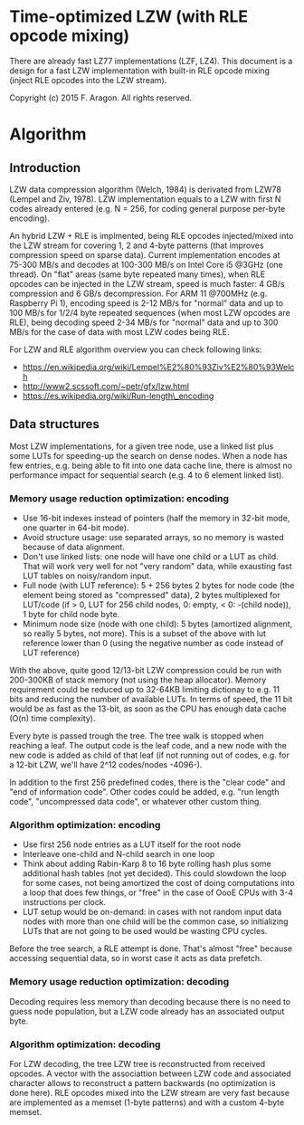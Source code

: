 # Time-optimized LZW (with RLE opcode mixing)

There are already fast LZ77 implementations (LZF, LZ4). This document is a design for a fast LZW implementation with built-in RLE opcode mixing (inject RLE opcodes into the LZW stream).

Copyright (c) 2015 F. Aragon. All rights reserved.

# Algorithm

## Introduction

LZW data compression algorithm (Welch, 1984) is derivated from LZW78 (Lempel and Ziv, 1978). LZW implementation equals to a LZW with first N codes already entered (e.g. N = 256, for coding general purpose per-byte encoding).

An hybrid LZW + RLE is implmented, being RLE opcodes injected/mixed into the LZW stream for covering 1, 2 and 4-byte patterns (that improves compression speed on sparse data). Current implementation encodes at 75-300 MB/s and decodes at 100-300 MB/s on Intel Core i5 @3GHz (one thread). On "flat" areas (same byte repeated many times), when RLE opcodes can be injected in the LZW stream, speed is much faster: 4 GB/s compression and 6 GB/s decompression. For ARM 11 @700MHz (e.g. Raspberry Pi 1), encoding speed is 2-12 MB/s for "normal" data and up to 100 MB/s for 1/2/4 byte repeated sequences (when most LZW opcodes are RLE), being decoding speed 2-34 MB/s for "normal" data and up to 300 MB/s for the case of data with most LZW codes being RLE.

For LZW and RLE algorithm overview you can check following links:

- https://en.wikipedia.org/wiki/Lempel%E2%80%93Ziv%E2%80%93Welch
- http://www2.scssoft.com/~petr/gfx/lzw.html
- https://es.wikipedia.org/wiki/Run-length\_encoding

## Data structures

Most LZW implementations, for a given tree node, use a linked list plus some LUTs for speeding-up the search on dense nodes. When a node has few entries, e.g. being able to fit into one data cache line, there is almost no performance impact for sequential search (e.g. 4 to 6 element linked list).

### Memory usage reduction optimization: encoding

* Use 16-bit indexes instead of pointers (half the memory in 32-bit mode, one quarter in 64-bit mode).
* Avoid structure usage: use separated arrays, so no memory is wasted because of data alignment.
* Don't use linked lists: one node will have one child or a LUT as child. That will work very well for not "very random" data, while exausting fast LUT tables on noisy/random input. 
* Full node (with LUT reference): 5 + 256 bytes  2 bytes for node code (the element being stored as "compressed" data), 2 bytes multiplexed for LUT/code (if > 0, LUT for 256 child nodes, 0: empty, < 0: -(child node)), 1 byte for child node byte.
* Minimum node size (node with one child): 5 bytes (amortized alignment, so really 5 bytes, not more). This is a subset of the above with lut reference lower than 0 (using the negative number as code instead of LUT reference)

With the above, quite good 12/13-bit LZW compression could be run with 200-300KB of stack memory (not using the heap allocator). Memory requirement could be reduced up to 32-64KB limiting dictionay to e.g. 11 bits and reducing the number of available LUTs. In terms of speed, the 11 bit would be as fast as the 13-bit, as soon as the CPU has enough data cache (O(n) time complexity).

Every byte is passed trough the tree. The tree walk is stopped when reaching a leaf. The output code is the leaf code, and a new node with the new code is added as child of that leaf (if not running out of codes, e.g. for a 12-bit LZW, we'll have 2^12 codes/nodes -4096-).

In addition to the first 256 predefined codes, there is the "clear code" and "end of information code". Other codes could be added, e.g. "run length code", "uncompressed data code", or whatever other custom thing.

### Algorithm optimization: encoding

* Use first 256 node entries as a LUT itself for the root node
* Interleave one-child and N-child search in one loop
* Think about adding Rabin-Karp 8 to 16 byte rolling hash plus some additional hash tables (not yet decided). This could slowdown the loop for some cases, not being amortized the cost of doing computations into a loop that does few things, or "free" in the case of OooE CPUs with 3-4 instructions per clock.
* LUT setup would be on-demand: in cases with not random input data nodes with more than one child will be the common case, so initializing LUTs that are not going to be used would be wasting CPU cycles.

Before the tree search, a RLE attempt is done. That's almost "free" because accessing sequential data, so in worst case it acts as data prefetch.

### Memory usage reduction optimization: decoding

Decoding requires less memory than decoding because there is no need to guess node population, but a LZW code already has an associated output byte.

### Algorithm optimization: decoding

For LZW decoding, the tree LZW tree is reconstructed from received opcodes. A vector with the associattion between LZW code and associated character allows to reconstruct a pattern backwards (no optimization is done here). RLE opcodes mixed into the LZW stream are very fast because are implemented as a memset (1-byte patterns) and with a custom 4-byte memset.

